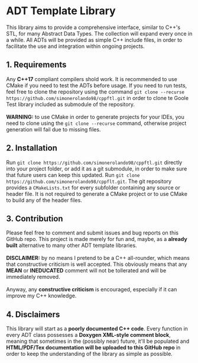 # ADT Template Library
This library aims to provide a comprehensive interface, similar to C++'s STL, for
many Abstract Data Types. The collection will expand every once in a while.
All ADTs will be provided as simple C++ include files, in order to facilitate the use
and integration within ongoing projects.

## 1. Requirements
Any **C++17** compliant compilers shold work. It is recommended to use CMake if you need
to test the ADTs before usage. If you need to run tests, feel free to clone the repository
using the command ```git clone --recurse https://github.com/simonerolando98/cppftl.git```
in order to clone te Goole Test library included as submodule of the repository.<br><br>
**WARNING:** to use CMake in order to generate projects for your IDEs, you need to clone
using the ```git clone --recurse``` command, otherwise project generation will fail due to
missing files.

## 2. Installation
Run ```git clone https://github.com/simonerolando98/cppftl.git``` directly into your
project folder, or add it as a git submodule, in order to make sure that future users
can keep this updated. Run ```git clone https://github.com/simonerolando98/cppflt.git```.
The git repository provides a ```CMakeLists.txt``` for every subfolder containing
any source or header file. It is not required to generate a CMake project or to use CMake to build
any of the header files.

## 3. Contribution
Please feel free to comment and submit issues and bug reports on this GitHub repo. This project is made merely for fun and, maybe, as a **already built** alternative to many other ADT template libraries.<br><br>
**DISCLAIMER:** by no means I pretend to be a C++ all-rounder, which means that constructive criticism is well accepted. This obviously means that any **MEAN** or **INEDUCATED** comment will not be tollerated and will be immediately removed.
<br><br>
Anyway, any **constructive criticism** is encouraged, especially if it can improve my C++ knowledge.

## 4. Disclaimers
This library will start as a **poorly documented C++ code**. Every function in every ADT class possesses a **Doxygen XML-style comment block**, meaning that sometimes in the (possibly near) future, it'll be populated and **HTML/PDF/Tex documentation will be uploaded to this GitHub repo** in order to keep the understanding of the library as simple as possible.
